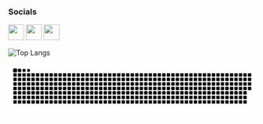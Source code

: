 
### Socials

<p align="left"> <a href="https://www.github.com/piazin" target="_blank" rel="noreferrer"><img src="https://raw.githubusercontent.com/danielcranney/readme-generator/main/public/icons/socials/github.svg" width="32" height="32" /></a> <a href="http://www.instagram.com/lucas_souzalfs" target="_blank" rel="noreferrer"><img src="https://raw.githubusercontent.com/danielcranney/readme-generator/main/public/icons/socials/instagram.svg" width="32" height="32" /></a>
<a href="https://www.linkedin.com/in/lucas-souza-929096222/" target="_blank" rel="noreferrer"><img src="https://raw.githubusercontent.com/danielcranney/readme-generator/main/public/icons/socials/linkedin.svg" width="32" height="32" /></a></p>


![Top Langs](https://github-readme-stats.vercel.app/api/top-langs/?username=piazin&theme=tokyonight&count-private=true)
  
 
![Snake animation](https://github.com/piazin/piazin/blob/output/github-contribution-grid-snake.svg)
 
  
